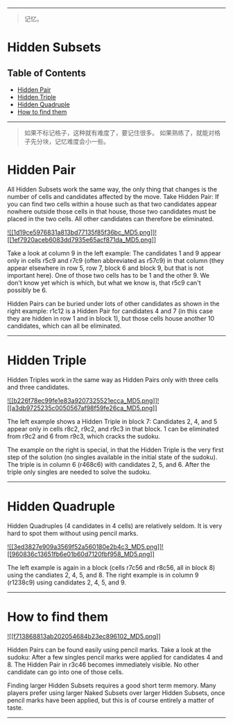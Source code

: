 
---

> 记忆。

# Hidden Subsets

## Table of Contents

- [Hidden Pair](https://hodoku.sourceforge.net/en/tech_hidden.php#h2)
- [Hidden Triple](https://hodoku.sourceforge.net/en/tech_hidden.php#h3)
- [Hidden Quadruple](https://hodoku.sourceforge.net/en/tech_hidden.php#h4)
- [How to find them](https://hodoku.sourceforge.net/en/tech_hidden.php#h234)

---

> 如果不标记格子，这种就有难度了，要记住很多。
> 如果熟练了，就能对格子先分块，记忆难度会小一些。

# Hidden Pair

All Hidden Subsets work the same way, the only thing that changes is the number of cells and candidates affected by the move. Take Hidden Pair: If you can find two cells within a house such as that two candidates appear nowhere outside those cells in that house, those two candidates must be placed in the two cells. All other candidates can therefore be eliminated.

[![[1d19ce5976831a813bd77135f85f36bc_MD5.png]]](https://hodoku.sourceforge.net/en/show_example.php?file=h201&tech=Hidden+Pair)[![[1ef7920aceb6083dd7935e65acf871da_MD5.png]]](https://hodoku.sourceforge.net/en/show_example.php?file=h202&tech=Hidden+Pair)

Take a look at column 9 in the left example: The candidates 1 and 9 appear only in cells r5c9 and r7c9 (often abbreviated as r57c9) in that column (they appear elsewhere in row 5, row 7, block 6 and block 9, but that is not important here). One of those two cells has to be 1 and the other 9. We don't know yet which is which, but what we know is, that r5c9 can't possibly be 6.

Hidden Pairs can be buried under lots of other candidates as shown in the right example: r1c12 is a Hidden Pair for candidates 4 and 7 (in this case they are hidden in row 1 and in block 1), but those cells house another 10 candidates, which can all be eliminated.

---

# Hidden Triple

Hidden Triples work in the same way as Hidden Pairs only with three cells and three candidates.

[![[b226f78ec99fe1e83a9207325521ecca_MD5.png]]](https://hodoku.sourceforge.net/en/show_example.php?file=h301&tech=Hidden+Triple)[![[a3db9725235c0050567af98f59fe26ca_MD5.png]]](https://hodoku.sourceforge.net/en/show_example.php?file=h302&tech=Hidden+Triple)

The left example shows a Hidden Triple in block 7: Candidates 2, 4, and 5 appear only in cells r8c2, r9c2, and r9c3 in that block. 1 can be eliminated from r9c2 and 6 from r9c3, which cracks the sudoku.

The example on the right is special, in that the Hidden Triple is the very first step of the solution (no singles available in the initial state of the sudoku). The triple is in column 6 (r468c6) with candidates 2, 5, and 6. After the triple only singles are needed to solve the sudoku.

---

# Hidden Quadruple

Hidden Quadruples (4 candidates in 4 cells) are relatively seldom. It is very hard to spot them without using pencil marks.

[![[3ed3827e909a3569f52a560180e2b4c3_MD5.png]]](https://hodoku.sourceforge.net/en/show_example.php?file=h401&tech=Hidden+Quadruple)[![[960836c13651fb6e01b60d7120fbf958_MD5.png]]](https://hodoku.sourceforge.net/en/show_example.php?file=h402&tech=Hidden+Quadruple)

The left example is again in a block (cells r7c56 and r8c56, all in block 8) using the candiates 2, 4, 5, and 8. The right example is in column 9 (r1238c9) using candidates 2, 4, 5, and 9.

---

# How to find them

[![[f713868813ab202054684b23ec896102_MD5.png]]](https://hodoku.sourceforge.net/en/show_example.php?file=h203&tech=Hidden+Pair)

Hidden Pairs can be found easily using pencil marks. Take a look at the sudoku: After a few singles pencil marks were applied for candidates 4 and 8. The Hidden Pair in r3c46 becomes immediately visible. No other candidate can go into one of those cells.

Finding larger Hidden Subsets requires a good short term memory. Many players prefer using larger Naked Subsets over larger Hidden Subsets, once pencil marks have been applied, but this is of course entirely a matter of taste.

---

